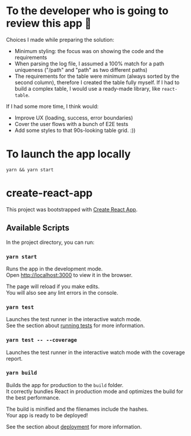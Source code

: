 # To the developer who is going to review this app 👋

Choices I made while preparing the solution:

- Minimum styling: the focus was on showing the code and the requirements
- When parsing the log file, I assumed a 100% match for a path uniqueness ("/path" and "path" as two different paths)
- The requirements for the table were minimum (always sorted by the second column), therefore I created the table fully myself. If I had to build a complex table, I would use a ready-made library, like `react-table`.

If I had some more time, I think would:

- Improve UX (loading, success, error boundaries)
- Cover the user flows with a bunch of E2E tests
- Add some styles to that 90s-looking table grid. :))

# To launch the app locally

 `yarn && yarn start`

# create-react-app

This project was bootstrapped with [Create React App](https://github.com/facebook/create-react-app).

## Available Scripts

In the project directory, you can run:

### `yarn start`

Runs the app in the development mode.\
Open [http://localhost:3000](http://localhost:3000) to view it in the browser.

The page will reload if you make edits.\
You will also see any lint errors in the console.

### `yarn test`

Launches the test runner in the interactive watch mode.\
See the section about [running tests](https://facebook.github.io/create-react-app/docs/running-tests) for more information.

### `yarn test -- --coverage`

Launches the test runner in the interactive watch mode with the coverage report.

### `yarn build`

Builds the app for production to the `build` folder.\
It correctly bundles React in production mode and optimizes the build for the best performance.

The build is minified and the filenames include the hashes.\
Your app is ready to be deployed!

See the section about [deployment](https://facebook.github.io/create-react-app/docs/deployment) for more information.
